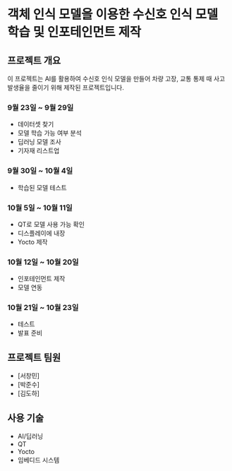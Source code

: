 # 객체 인식 모델을 이용한 수신호 인식 모델 학습 및 인포테인먼트 제작

## 프로젝트 개요
이 프로젝트는 AI를 활용하여 수신호 인식 모델을 만들어 차량 고장, 교통 통제 때 사고 발생율을 줄이기 위해 제작된 프로젝트입니다.

### 9월 23일 ~ 9월 29일
- 데이터셋 찾기
- 모델 학습 가능 여부 분석
- 딥러닝 모델 조사
- 기자재 리스트업

### 9월 30일 ~ 10월 4일
- 학습된 모델 테스트

### 10월 5일 ~ 10월 11일
- QT로 모델 사용 가능 확인
- 디스플레이에 내장
- Yocto 제작

### 10월 12일 ~ 10월 20일
- 인포테인먼트 제작
- 모델 연동

### 10월 21일 ~ 10월 23일
- 테스트
- 발표 준비

## 프로젝트 팀원
- [서창민]
- [박준수]
- [김도하]

## 사용 기술
- AI/딥러닝
- QT
- Yocto
- 임베디드 시스템
